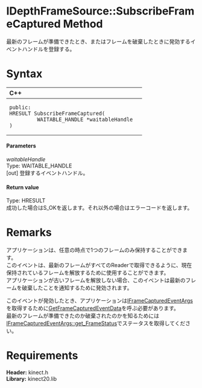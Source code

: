 IDepthFrameSource::SubscribeFrameCaptured Method  
================================================  

最新のフレームが準備できたとき、またはフレームを破棄したときに発効するイベントハンドルを登録する。 <span id="syntaxSection"></span>

Syntax  
======  

<table>
<colgroup>
<col width="100%" />
</colgroup>
<thead>
<tr class="header">
<th align="left">C++</th>
</tr>
</thead>
<tbody>
<tr class="odd">
<td align="left"><pre><code>public:  
HRESULT SubscribeFrameCaptured(  
         WAITABLE_HANDLE *waitableHandle  
)</code></pre></td>
</tr>
</tbody>
</table>

<span id="ID4EG"></span>
#### Parameters  

*waitableHandle*    
Type: WAITABLE\_HANDLE  
[out] 登録するイベントハンドル。  

<span id="ID4EP"></span>
#### Return value  

Type: HRESULT  
成功した場合はS\_OKを返します。それ以外の場合はエラーコードを返します。  

<span id="remarks"></span>

Remarks  
=======  

アプリケーションは、任意の時点で1つのフレームのみ保持することができます。  
このイベントは、最新のフレームがすべてのReaderで取得できるように、現在保持されているフレームを解放するために使用することができます。  
アプリケーションが古いフレームを解放しない場合、このイベントは最新のフレームを破棄したことを通知するために発効されます。  

このイベントが発効したとき、アプリケーションは[IFrameCapturedEventArgs](../../IFrameCapturedEventArgs.md)を取得するために[GetFrameCapturedEventData](GetFrameCapturedEventData.md)を呼ぶ必要があります。  
最新のフレームが準備できたのか破棄されたのかを知るためには[IFrameCapturedEventArgs::get_FrameStatus](../../IFrameCapturedEventArgs/Methods/get_FrameStatus_Method.md)でステータスを取得してください。  

<span id="requirements"></span>

Requirements  
============  

**Header:** kinect.h  
**Library:** kinect20.lib  



<!--Please do not edit the data in the comment block below.-->
<!--
TOCTitle : SubscribeFrameCaptured Method
RLTitle : IDepthFrameSource::SubscribeFrameCaptured Method
KeywordK : SubscribeFrameCaptured method
KeywordK : IDepthFrameSource::SubscribeFrameCaptured method
KeywordF : IDepthFrameSource::SubscribeFrameCaptured
KeywordF : SubscribeFrameCaptured
KeywordF : Microsoft.Kinect.kinect.IDepthFrameSource.SubscribeFrameCaptured(WAITABLE_HANDLE@)
KeywordA : M:Microsoft.Kinect.kinect.IDepthFrameSource.SubscribeFrameCaptured(WAITABLE_HANDLE@)
AssetID : M:Microsoft.Kinect.kinect.IDepthFrameSource.SubscribeFrameCaptured(WAITABLE_HANDLE@)
Locale : en-us
CommunityContent : 1
APIType : Managed
APILocation : 
APIName : Microsoft.Kinect.kinect.IDepthFrameSource::SubscribeFrameCaptured
TargetOS : Windows
TopicType : kbSyntax
DevLang : C++
DocSet : K4Wv2
ProjType : K4Wv2Proj
Technology : Kinect for Windows
Product : Kinect for Windows SDK v2
productversion : 20
-->
